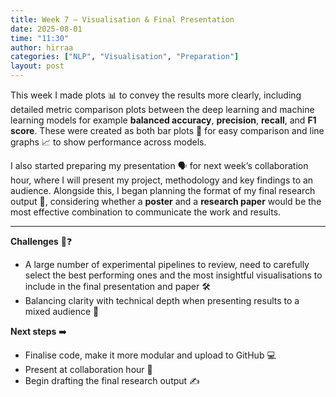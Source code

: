 ```yaml
---
title: Week 7 – Visualisation & Final Presentation
date: 2025-08-01
time: "11:30"
author: hirraa
categories: ["NLP", "Visualisation", "Preparation"]
layout: post
---
```


This week  I made plots 📊 to convey the results more clearly, including detailed metric comparison plots between the deep learning and machine learning models for example **balanced accuracy**, **precision**, **recall**, and **F1 score**. These were created as both bar plots 📏 for easy comparison and line graphs 📈 to show performance across models.  

I also started preparing my presentation 🗣️ for next week’s collaboration hour, where I will present my project, methodology and key findings to an audience. Alongside this, I began planning the format of my final research output 📄, considering whether a **poster** and a **research paper** would be the most effective combination to communicate the work and results.  

---

**Challenges** 🤔❓  
* A large number of experimental pipelines to review, need to carefully select the best performing ones and the most insightful visualisations to include in the final presentation and paper 🛠️  
* Balancing clarity with technical depth when presenting results to a mixed audience 🎯  

**Next steps** ➡️ 
* Finalise code, make it more modular and upload to GitHub 💻   
* Present at collaboration hour 🎤 
* Begin drafting the final research output ✍️
